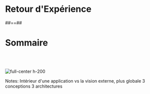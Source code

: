 <!-- .slide: class="transition-bg-green-2" -->

# Retour d'Expérience

##==##

<!-- .slide: class="two-column" -->

# Sommaire

<br><br>

![full-center h-200](assets/images/conception-vs-archi.png)

Notes: 
Intérieur d'une application vs la vision externe, plus globale
3 conceptions
3 architectures